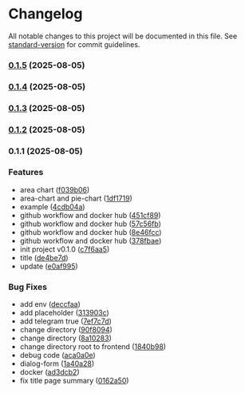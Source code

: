 # Changelog

All notable changes to this project will be documented in this file. See [standard-version](https://github.com/conventional-changelog/standard-version) for commit guidelines.

### [0.1.5](https://github.com/GearRata/reports-ui/compare/v0.1.4...v0.1.5) (2025-08-05)

### [0.1.4](https://github.com/GearRata/reports-ui/compare/v0.1.3...v0.1.4) (2025-08-05)

### [0.1.3](https://github.com/GearRata/reports-ui/compare/v0.1.1...v0.1.3) (2025-08-05)

### [0.1.2](https://github.com/GearRata/reports-ui/compare/v0.1.1...v0.1.2) (2025-08-05)

### 0.1.1 (2025-08-05)


### Features

* area chart ([f039b06](https://github.com/GearRata/reports-ui/commit/f039b063b6ad6d2487896a870053ca0d2a8470f0))
* area-chart and pie-chart ([1df1719](https://github.com/GearRata/reports-ui/commit/1df171978ee83e5362e7dc75aa8782f6c5c4c42d))
* example ([4cdb04a](https://github.com/GearRata/reports-ui/commit/4cdb04ac6008675a9cdd79f2d0884f814312abac))
* github workflow and docker hub ([451cf89](https://github.com/GearRata/reports-ui/commit/451cf8963bdad77c4852ed098d2d6339bfe0fb49))
* github workflow and docker hub ([57c56fb](https://github.com/GearRata/reports-ui/commit/57c56fbacd551838ed87aa33904021d260907051))
* github workflow and docker hub ([8e46fcc](https://github.com/GearRata/reports-ui/commit/8e46fcc11870f0b9d920be21def4a56bf39909a3))
* github workflow and docker hub ([378fbae](https://github.com/GearRata/reports-ui/commit/378fbae4eb7e37601a16d1107fce0fa0961a1afa))
* init project v0.1.0 ([c7f6aa5](https://github.com/GearRata/reports-ui/commit/c7f6aa5112d69501374fdd553238e0d516af3cb0))
* title ([de4be7d](https://github.com/GearRata/reports-ui/commit/de4be7dccf90630cc7ae603f05a033b44ab22d5e))
* update ([e0af995](https://github.com/GearRata/reports-ui/commit/e0af99541cd9489e89de7e74dc16b7d7240e78bc))


### Bug Fixes

* add env ([deccfaa](https://github.com/GearRata/reports-ui/commit/deccfaabebbc3bf250fb956d226f001c7ea63a8d))
* add placeholder ([313903c](https://github.com/GearRata/reports-ui/commit/313903cff2a63e100f2d61d1e5e2d344d455f480))
* add telegram true ([7ef7c7d](https://github.com/GearRata/reports-ui/commit/7ef7c7da8eca3799abb22e2b1db4b3e86f28f188))
* change directory ([90f8094](https://github.com/GearRata/reports-ui/commit/90f8094cf71f6a76fa1adef389c5706a778327af))
* change directory ([8a10283](https://github.com/GearRata/reports-ui/commit/8a10283c1e7c34c4c1ebb18eed83cbc6a9213eb5))
* change directory root to frontend ([1840b98](https://github.com/GearRata/reports-ui/commit/1840b981306c66cb9738c1b191c031e439013101))
* debug code ([aca0a0e](https://github.com/GearRata/reports-ui/commit/aca0a0e0b2db27ea6e38368e252f8236b42b4e7a))
* dialog-form ([1a40a28](https://github.com/GearRata/reports-ui/commit/1a40a2884ae79f8ea25f380876f0a3e914d3ae6e))
* docker ([ad3dcb2](https://github.com/GearRata/reports-ui/commit/ad3dcb256012b7d78bd3fc86cac9f3574ffe5b9e))
* fix title page summary ([0162a50](https://github.com/GearRata/reports-ui/commit/0162a50f63c07c0b10b83b467cdda850f542e144))
